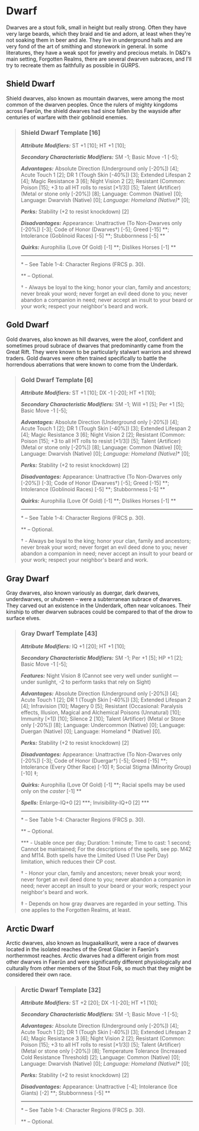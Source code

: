 # Dwarf

Dwarves are a stout folk, small in height but really strong. Often they have very large beards, which they braid and tie and adorn, at least when they're not soaking them in beer and ale. They live in underground halls and are very fond of the art of smithing and stonework in general. In some literatures, they have a weak spot for jewelry and precious metals.
In D&D's main setting, Forgotten Realms, there are several dwarven subraces, and I'll try to recreate them as faithfully as possible in GURPS.

## Shield Dwarf
Shield dwarves, also known as mountain dwarves, were among the most common of the dwarven peoples. Once the rulers of mighty kingdoms across Faerûn, the shield dwarves had since fallen by the wayside after centuries of warfare with their goblinoid enemies.

>### Shield Dwarf Template [16]
>
>***Attribute Modifiers:*** ST +1 [10]; HT +1 [10];
>
>***Secondary Characteristic Modifiers:*** SM -1; Basic Move -1 [-5];
>
>***Advantages:*** Absolute Direction (Underground only [-20%]) [4]; Acute Touch 1 [2]; DR 1 (Tough Skin [-40%]) [3]; Extended Lifespan 2 [4]; Magic Resistance 3 [6]; Night Vision 2 [2]; Resistant (Common: Poison [15]; +3 to all HT rolls to resist [×1/3]) [5]; Talent (Artificer) (Metal or stone only [-20%]) [8]; Language: Common (Native) [0]; Language: Dwarvish (Native) [0]; *Language: Homeland (Native)** [0];
>
>***Perks:*** Stability (+2 to resist knockdown) [2]
>
>***Disadvantages:*** Appearance: Unattractive (To Non-Dwarves only [-20%]) [-3]; Code of Honor (Dwarves†) [-5]; Greed [-15] **; Intolerance (Goblinoid Races) [-5] **; Stubbornness [-5] **
>
>***Quirks:*** Aurophilia (Love Of Gold) [-1] **; Dislikes Horses [-1] **
>
>***
>
>\* – See Table 1-4: Character Regions (FRCS p. 30).
>
>** – Optional.
>
>† - Always be loyal to the king; honor your clan, family and ancestors; never break your word; never forget an evil deed done to you; never abandon a companion in need; never accept an insult to your beard or your work; respect your neighbor's beard and work.
>

## Gold Dwarf
Gold dwarves, also known as hill dwarves, were the aloof, confident and sometimes proud subrace of dwarves that predominantly came from the Great Rift. They were known to be particularly stalwart warriors and shrewd traders. Gold dwarves were often trained specifically to battle the horrendous aberrations that were known to come from the Underdark.

>### Gold Dwarf Template [6]
>
>***Attribute Modifiers:*** ST +1 [10]; DX -1 [-20]; HT +1 [10];
>
>***Secondary Characteristic Modifiers:*** SM -1; Will +1 [5]; Per +1 [5]; Basic Move -1 [-5];
>
>***Advantages:*** Absolute Direction (Underground only [-20%]) [4]; Acute Touch 1 [2]; DR 1 (Tough Skin [-40%]) [3]; Extended Lifespan 2 [4]; Magic Resistance 3 [6]; Night Vision 2 [2]; Resistant (Common: Poison [15]; +3 to all HT rolls to resist [×1/3]) [5]; Talent (Artificer) (Metal or stone only [-20%]) [8]; Language: Common (Native) [0]; Language: Dwarvish (Native) [0]; *Language: Homeland (Native)** [0];
>
>***Perks:*** Stability (+2 to resist knockdown) [2]
>
>***Disadvantages:*** Appearance: Unattractive (To Non-Dwarves only [-20%]) [-3]; Code of Honor (Dwarves†) [-5]; Greed [-15] **; Intolerance (Goblinoid Races) [-5] **; Stubbornness [-5] **
>
>***Quirks:*** Aurophilia (Love Of Gold) [-1] **; Dislikes Horses [-1] **
>
>***
>
>\* – See Table 1-4: Character Regions (FRCS p. 30).
>
>** – Optional.
>
>† - Always be loyal to the king; honor your clan, family and ancestors; never break your word; never forget an evil deed done to you; never abandon a companion in need; never accept an insult to your beard or your work; respect your neighbor's beard and work.
>

## Gray Dwarf
Gray dwarves, also known variously as duergar, dark dwarves, underdwarves, or uhubreen – were a subterranean subrace of dwarves. They carved out an existence in the Underdark, often near volcanoes. Their kinship to other dwarven subraces could be compared to that of the drow to surface elves.

>### Gray Dwarf Template [43]
>
>***Attribute Modifiers:*** IQ +1 [20]; HT +1 [10];
>
>***Secondary Characteristic Modifiers:*** SM -1; Per +1 [5]; HP +1 [2]; Basic Move -1 [-5];
>
>***Features:*** Night Vision 8 (Cannot see very well under sunlight — under sunlight, -2 to perform tasks that rely on Sight)
>
>***Advantages:*** Absolute Direction (Underground only [-20%]) [4]; Acute Touch 1 [2]; DR 1 (Tough Skin [-40%]) [3]; Extended Lifespan 2 [4]; Infravision [10]; Magery 0 [5]; Resistant (Occasional: Paralysis effects, Illusion, Magical and Alchemical Poisons (Unnatural) [10]; Immunity [×1]) [10]; Silence 2 [10]; Talent (Artificer) (Metal or Stone only [-20%]) [8]; Language: Undercommon (Native) [0]; Language: Duergan (Native) [0]; Language: Homeland * (Native) [0].
>
>***Perks:*** Stability (+2 to resist knockdown) [2]
>
>***Disadvantages:*** Appearance: Unattractive (To Non-Dwarves only [-20%]) [-3]; Code of Honor (Duergar†) [-5]; Greed [-15] **; Intolerance (Every Other Race) [-10] ‡; Social Stigma (Minority Group) [-10] ‡;
>
>***Quirks:*** Aurophilia (Love Of Gold) [-1] **; Racial spells may be used only on the *caster* [-1] **
>
>***Spells:*** Enlarge-IQ+0 [2] ***; Invisibility-IQ+0 [2] ***
>
>***
>
>\* – See Table 1-4: Character Regions (FRCS p. 30).
>
>** – Optional.
>
>\*** - Usable once per day; Duration: 1 minute; Time to cast: 1 second; Cannot be maintained; For the descriptions of the spells, see pp. M42 and M114. Both spells have the Limited Used (1 Use Per Day) limitation, which reduces their CP cost.
>
>† - Honor your clan, family and ancestors; never break your word; never forget an evil deed done to you; never abandon a companion in need; never accept an insult to your beard or your work; respect your neighbor's beard and work.
>
>‡ - Depends on how gray dwarves are regarded in your setting. This one applies to the Forgotten Realms, at least.
>

## Arctic Dwarf
Arctic dwarves, also known as Inugaakalikurit, were a race of dwarves located in the isolated reaches of the Great Glacier in Faerûn's northernmost reaches. Arctic dwarves had a different origin from most other dwarves in Faerûn and were significantly different physiologically and culturally from other members of the Stout Folk, so much that they might be considered their own race.

>### Arctic Dwarf Template [32]
>
>***Attribute Modifiers:*** ST +2 [20]; DX -1 [-20]; HT +1 [10];
>
>***Secondary Characteristic Modifiers:*** SM -1; Basic Move -1 [-5];
>
>***Advantages:*** Absolute Direction (Underground only [-20%]) [4]; Acute Touch 1 [2]; DR 1 (Tough Skin [-40%]) [3]; Extended Lifespan 2 [4]; Magic Resistance 3 [6]; Night Vision 2 [2]; Resistant (Common: Poison [15]; +3 to all HT rolls to resist [×1/3]) [5]; Talent (Artificer) (Metal or stone only [-20%]) [8]; Temperature Tolerance (Increased Cold Resistance Threshold) [2]; Language: Common (Native) [0]; Language: Dwarvish (Native) [0]; *Language: Homeland (Native)** [0];
>
>***Perks:*** Stability (+2 to resist knockdown) [2]
>
>***Disadvantages:*** Appearance: Unattractive [-4]; Intolerance (Ice Giants) [-2] **; Stubbornness [-5] **
>
>***
>
>\* – See Table 1-4: Character Regions (FRCS p. 30).
>
>** – Optional.
>

